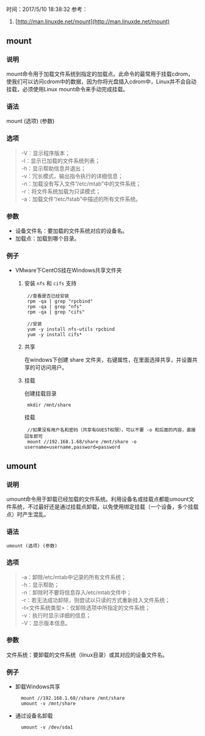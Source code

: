 ## 
时间：2017/5/10 18:38:32 
参考：

1. [http://man.linuxde.net/mount](http://man.linuxde.net/mount)

## mount
### 说明
mount命令用于加载文件系统到指定的加载点。此命令的最常用于挂载cdrom，使我们可以访问cdrom中的数据，因为你将光盘插入cdrom中，Linux并不会自动挂载，必须使用Linux mount命令来手动完成挂载。
### 语法
mount (选项) (参数)

### 选项

 > -V：显示程序版本；  
 > -l：显示已加载的文件系统列表；  
 > -h：显示帮助信息并退出；  
 > -v：冗长模式，输出指令执行的详细信息；  
 > -n：加载没有写入文件“/etc/mtab”中的文件系统；  
 > -r：将文件系统加载为只读模式；  
 > -a：加载文件“/etc/fstab”中描述的所有文件系统。
### 参数

* 设备文件名：要加载的文件系统对应的设备名。
* 加载点：加载到哪个目录。
### 例子

* VMware下CentOS挂在Windows共享文件夹

	1. 安装 `nfs` 和 `cifs` 支持
	
			//查看是否已经安装
			rpm -qa | grep "rpcbind"
			rpm -qa | grep "nfs"
			rpm -qa | grep "cifs"
	
			//安装	
			yum -y install nfs-utils rpcbind
			yum -y install cifs*
	
	2. 共享
	
		在windows下创建 share 文件夹，右键属性，在里面选择共享，并设置共享的可访问用户。
	2. 挂载
	
		创建挂载目录
		
			mkdir /mnt/share
		挂载
	
			//如果没有用户名和密码（共享有GUEST权限），可以不要 -o 和后面的内容，直接回车即可	
			mount //192.168.1.68/share /mnt/share -o username=username,password=password 




## umount

### 说明
umount命令用于卸载已经加载的文件系统。利用设备名或挂载点都能umount文件系统，不过最好还是通过挂载点卸载，以免使用绑定挂载（一个设备，多个挂载点）时产生混乱。

### 语法

	umount (选项) (参数)

### 选项

 > -a：卸除/etc/mtab中记录的所有文件系统；  
 > -h：显示帮助；  
 > -n：卸除时不要将信息存入/etc/mtab文件中；  
 > -r：若无法成功卸除，则尝试以只读的方式重新挂入文件系统；  
 > -t<文件系统类型>：仅卸除选项中所指定的文件系统；  
 > -v：执行时显示详细的信息；  
 > -V：显示版本信息。
### 参数

文件系统：要卸载的文件系统（linux目录）或其对应的设备文件名。

### 例子

* 卸载Windows共享

		mount //192.168.1.68//share /mnt/share
		umount -v /mnt/share
* 通过设备名卸载

		umount -v /dev/sda1

